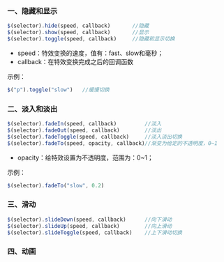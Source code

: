 ### 一、隐藏和显示

```javascript
$(selector).hide(speed, callback)		//隐藏
$(selector).show(speed, callback)		//显示
$(selector).toggle(speed, callback)		//隐藏和显示切换
```

- speed：特效变换的速度，值有：fast、slow和毫秒；
- callback：在特效变换完成之后的回调函数

示例：

```javascript
$("p").toggle("slow")	//缓慢切换
```



### 二、淡入和淡出

```javascript
$(selector).fadeIn(speed, callback)			//淡入
$(selector).fadeOut(speed, callback)		//淡出
$(selector).fadeToggle(speed, callback)		//淡入淡出切换
$(selector).fadeTo(speed, opacity, callback)//渐变为给定的不透明度，0~1
```

- opacity：给特效设置为不透明度，范围为：0~1；

示例：

```javascript
$(selector).fadeTo("slow", 0.2)
```

### 三、滑动

```javascript
$(selector).slideDown(speed, callback)		//向下滑动
$(selector).slideUp(speed, callback)		//向上滑动
$(selector).slideToggle(speed, callback)	//上下滑动切换
```

### 四、动画

